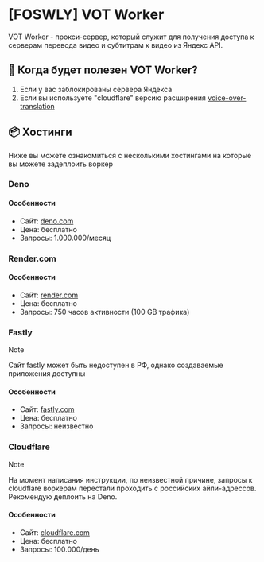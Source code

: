 # [FOSWLY] VOT Worker

VOT Worker - прокси-cервер, который служит для получения доступа к серверам перевода видео и субтитрам к видео из Яндекс API.

## 📖 Когда будет полезен VOT Worker?

1. Если у вас заблокированы сервера Яндекса
2. Если вы используете "cloudflare" версию расширения [voice-over-translation](https://github.com/ilyhalight/voice-over-translation)

## 📦 Хостинги

Ниже вы можете ознакомиться с несколькими хостингами на которые вы можете задеплоить воркер

### Deno

#### Особенности

- Сайт: [deno.com](https://deno.com)
- Цена: бесплатно
- Запросы: 1.000.000/месяц

### Render.com

#### Особенности

- Сайт: [render.com](https://render.com)
- Цена: бесплатно
- Запросы: 750 часов активности (100 GB трафика)

### Fastly

> [!NOTE]
> Сайт fastly может быть недоступен в РФ, однако создаваемые приложения доступны

#### Особенности

- Сайт: [fastly.com](https://www.fastly.com)
- Цена: бесплатно
- Запросы: неизвестно

### Cloudflare

> [!NOTE]
> На момент написания инструкции, по неизвестной причине, запросы к cloudflare воркерам перестали проходить с российских айпи-адрессов. Рекомендую деплоить на Deno.

#### Особенности

- Сайт: [cloudflare.com](https://cloudflare.com)
- Цена: бесплатно
- Запросы: 100.000/день
